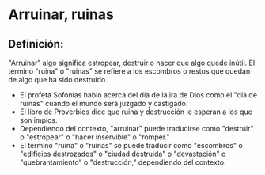 # Arruinar, ruinas

## Definición: 

"Arruinar" algo significa estropear, destruir o hacer que algo quede inútil. El término "ruina" o "ruinas" se refiere a los escombros o restos que quedan de algo que ha sido destruido.

* El profeta Sofonías habló acerca del día de la ira de Dios como el "día de ruinas" cuando el mundo será juzgado y castigado.
* El libro de Proverbios dice que ruina y destrucción le esperan a los que son impíos.
* Dependiendo del contexto, "arruinar" puede traducirse como "destruir" o "estropear" o "hacer inservible" o "romper."
* El término "ruina" o "ruinas" se puede traducir como "escombros" o "edificios destrozados" o "ciudad destruida" o "devastación" o "quebrantamiento" o "destrucción," dependiendo del contexto.

